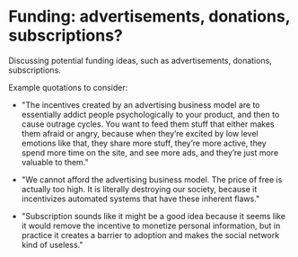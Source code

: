 # Funding: advertisements, donations, subscriptions?

Discussing potential funding ideas, such as advertisements, donations, subscriptions.

Example quotations to consider:

* "The incentives created by an advertising business model are to essentially addict people psychologically to your product, and then to cause outrage cycles. You want to feed them stuff that either makes them afraid or angry, because when they’re excited by low level emotions like that, they share more stuff, they’re more active, they spend more time on the site, and see more ads, and they’re just more valuable to them."

* "We cannot afford the advertising business model. The price of free is actually too high. It is literally destroying our society, because it incentivizes automated systems that have these inherent flaws."

* "Subscription sounds like it might be a good idea because it seems like it would remove the incentive to monetize personal information, but in practice it creates a barrier to adoption and makes the social network kind of useless."


